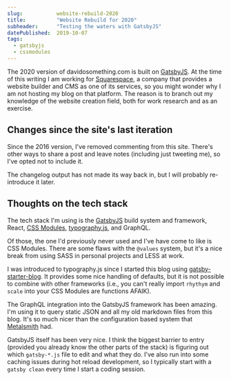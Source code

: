 ```yaml
---
slug:           website-rebuild-2020
title:          "Website Rebuild for 2020"
subheader:      "Testing the waters with GatsbyJS"
datePublished:  2019-10-07
tags:
  - gatsbyjs
  - cssmodules
---
```


The 2020 version of davidosomething.com is built on [GatsbyJS]. At the time of
this writing I am working for [Squarespace], a company that provides a website
builder and CMS as one of its services, so you might wonder why I am not
hosting my blog on that platform. The reason is to branch out my knowledge of
the website creation field, both for work research and as an exercise.

## Changes since the site's last iteration

Since the 2016 version, I've removed commenting from this site. There's other
ways to share a post and leave notes (including just tweeting me), so I've
opted not to include it.

The changelog output has not made its way back in, but I will probably
re-introduce it later.

## Thoughts on the tech stack

The tech stack I'm using is the [GatsbyJS] build system and framework, React,
[CSS Modules], [typography.js], and GraphQL.

Of those, the one I'd previously never used and I've have come to like is CSS
Modules. There are some flaws with the `@values` system, but it's a nice break
from using SASS in personal projects and LESS at work.

I was introduced to typography.js since I started this blog using
[gatsby-starter-blog]. It provides some nice handling of defaults, but it is
not possible to combine with other frameworks (i.e., you can't really import
`rhythym` and `scale` into your CSS Modules are functions AFAIK).

The GraphQL integration into the GatsbyJS framework has been amazing. I'm
using it to query static JSON and all my old markdown files from this blog.
It's so much nicer than the configuration based system that [Metalsmith] had.

GatsbyJS itself has been very nice. I think the biggest barrier to entry
(provided you already know the other parts of the stack) is figuring out which
`gatsby-*.js` file to edit and what they do. I've also run into some caching
issues during hot reload development, so I typically start with a `gatsby
clean` every time I start a coding session.

[GatsbyJS]: https://www.gatsbyjs.org
[Squarespace]: https://www.squarespace.com
[CSS Modules]: https://github.com/css-modules/css-modules
[typography.js]: https://kyleamathews.github.io/typography.js
[gatsby-starter-blog]: https://github.com/gatsbyjs/gatsby-starter-blog
[Metalsmith]: https://metalsmith.io/
